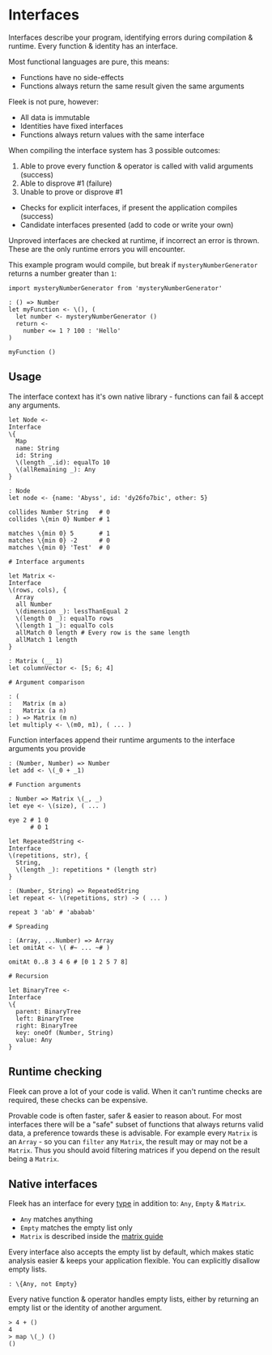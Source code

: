# Interfaces

Interfaces describe your program, identifying errors during compilation & runtime. Every function & identity has an interface.

Most functional languages are pure, this means:

* Functions have no side-effects
* Functions always return the same result given the same arguments

Fleek is not pure, however:

* All data is immutable
* Identities have fixed interfaces
* Functions always return values with the same interface

When compiling the interface system has 3 possible outcomes:

1. Able to prove every function & operator is called with valid arguments (success)
2. Able to disprove #1 (failure)
3. Unable to prove or disprove #1
  * Checks for explicit interfaces, if present the application compiles (success)
  * Candidate interfaces presented (add to code or write your own)

Unproved interfaces are checked at runtime, if incorrect an error is thrown.
These are the only runtime errors you will encounter.

This example program would compile, but break if `mysteryNumberGenerator` returns a number greater than `1`:

```fl
import mysteryNumberGenerator from 'mysteryNumberGenerator'

: () => Number
let myFunction <- \(), (
  let number <- mysteryNumberGenerator ()
  return <-
    number <= 1 ? 100 : 'Hello'
)

myFunction ()
```

## Usage

The interface context has it's own native library - functions can fail & accept any arguments.

```fl
let Node <-
Interface
\{
  Map
  name: String
  id: String
  \(length _.id): equalTo 10
  \(allRemaining _): Any
}

: Node
let node <- {name: 'Abyss', id: 'dy26fo7bic', other: 5}

collides Number String   # 0
collides \{min 0} Number # 1

matches \{min 0} 5       # 1
matches \{min 0} -2      # 0
matches \{min 0} 'Test'  # 0

# Interface arguments

let Matrix <-
Interface
\(rows, cols), {
  Array
  all Number
  \(dimension _): lessThanEqual 2
  \(length 0 _): equalTo rows
  \(length 1 _): equalTo cols
  allMatch 0 length # Every row is the same length
  allMatch 1 length
}

: Matrix (__ 1)
let columnVector <- [5; 6; 4]

# Argument comparison

: (
:   Matrix (m a)
:   Matrix (a n)
: ) => Matrix (m n)
let multiply <- \(m0, m1), ( ... )
```

Function interfaces append their runtime arguments to the interface arguments you provide

```
: (Number, Number) => Number
let add <- \(_0 + _1)

# Function arguments

: Number => Matrix \(_, _)
let eye <- \(size), ( ... )

eye 2 # 1 0
      # 0 1

let RepeatedString <-
Interface
\(repetitions, str), {
  String,
  \(length _): repetitions * (length str)
}

: (Number, String) => RepeatedString
let repeat <- \(repetitions, str) -> ( ... )

repeat 3 'ab' # 'ababab'

# Spreading

: (Array, ...Number) => Array
let omitAt <- \( #~ ... ~# )

omitAt 0..8 3 4 6 # [0 1 2 5 7 8]

# Recursion

let BinaryTree <-
Interface
\{
  parent: BinaryTree
  left: BinaryTree
  right: BinaryTree
  key: oneOf (Number, String)
  value: Any
}
```

## Runtime checking

Fleek can prove a lot of your code is valid. When it can't runtime checks are required, these checks can be expensive.

Provable code is often faster, safer & easier to reason about. For most interfaces there will be a "safe" subset of functions that always returns valid data, a preference towards these is advisable. For example every `Matrix` is an `Array` - so you can `filter` any `Matrix`, the result may or may not be a `Matrix`. Thus you should avoid filtering matrices if you depend on the result being a `Matrix`.

## Native interfaces

Fleek has an interface for every [type](./types.md) in addition to: `Any`, `Empty` & `Matrix`.

* `Any` matches anything
* `Empty` matches the empty list only
* `Matrix` is described inside the [matrix guide](./matrices.md)

Every interface also accepts the empty list by default, which makes static analysis easier & keeps your application flexible. You can explicitly disallow empty lists.

```fl
: \{Any, not Empty}
```

Every native function & operator handles empty lists, either by returning an empty list or the identity of another argument.

```fl
> 4 + ()
4
> map \(_) ()
()
```
